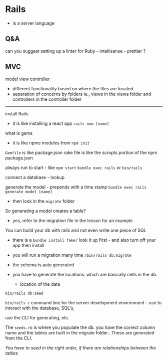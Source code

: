 # Rails

- is a server language
 
## Q&A

can you suggest setting up a linter for Ruby - intellisense - prettier ?

## MVC

model view controller

- different functionality based on where the files are located
- separation of concerns by folders ie., views in the views folder and 
controllers in the controller folder

---

install Rails
- it is like installing a react app
`rails new [name]`

what is gems
- it is like npms modules from `npm init`

`Gemfile` is like package.json
rake file is like the scropts portion of the npm package.json

always run to start - like `npm start`
`bundle exec rails`
or
`bin/rails`

connect a database - lookup

generate the model - prepends with a time stamp
`bundle exec rails generate model [name]`
- then look in the `migrate` folder

So generating a model creates a table?
- yes, refer to the migration file in the lesson for an example

You can build your db with rails and not even write one piece of SQL

- there is a `bundle install faker` look it up first - and also turn off your app then
install

- you will run a migration many time
`/bin/rails db:migrate`

- the schema is auto generated
- you have to generate the locations: which are basically cells in the db.
  - location of the data

`bin/rails db:seed`



`bin/rails c`
command line for the server development environment - use to interact 
with the database, SQL's, 

use the CLI for generating, etc.

The `seeds.rb` is where you populate the db. you have the correct column name
and the tables are built in the migrate folder.. These are generated from 
the CLI.

_You have to seed in the right order, if there are relationships between the 
tables_



